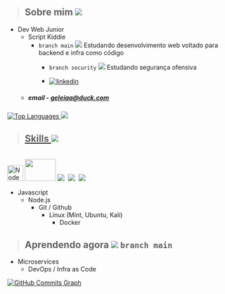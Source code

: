 > ## Sobre mim <img src=https://cdn.jsdelivr.net/gh/Readme-Workflows/Readme-Icons@main/icons/gifs/wave.gif />
* Dev Web Junior 
  * Script Kiddie
    - ```branch main``` <img src="https://cdn.jsdelivr.net/gh/Readme-Workflows/Readme-Icons@main/icons/octicons/PullRequestNeutral.svg" /> Estudando desenvolvimento web voltado para backend e infra como código
      - ```branch security``` <img src="https://cdn.jsdelivr.net/gh/Readme-Workflows/Readme-Icons@main/icons/octicons/PullRequestMerged.svg" /> Estudando segurança ofensiva
      


      - <a href="https://www.linkedin.com/in/guilherme-ferreira-48b135247/" target="_blank">
        <img align="center" src="https://img.shields.io/badge/-LinkedIn-F5F5F5?style=flat&logo=linkedin&logoColor=black" alt="linkedin" /> </a>
  - ##### email - geleiaa@duck.com
<!-- <a href="https://tryhackme.com/p/gleleiauu">TryHackMe</a> -->
<!-- <a href="https://www.linkedin.com/in/guilherme-ferreira-48b135247/" > <img src="https://img.shields.io/badge/-Linkedin-blue?style=flat-square&logo=linkedin"> </a> -->

</a>
<a href="https://github.com/geleiaa" align="left"><img src="https://github-readme-stats.vercel.app/api/top-langs/?username=geleiaa&langs_count=10&title_color=0891b2&text_color=ffffff&icon_color=0891b2&bg_color=1c1917&hide_border=true&locale=en&custom_title=Top%20%Languages" alt="Top Languages"/</a> <a href="https://github.com/geleiaa">
    <img src="https://github-stats-alpha.vercel.app/api?username=geleiaa&cc=22272e&tc=37BCF6&ic=fff&bc=0000">





<!-- [](http://github-profile-summary-cards.vercel.app/api/cards/repos-per-language?username=geleiaa&theme=tokyonight) -->
<!-- [](http://github-profile-summary-cards.vercel.app/api/cards/most-commit-language?username=geleiaa&theme=tokyonight) -->
<!-- [![Top Langs](https://github-readme-stats.vercel.app/api/top-langs/?username=geleiaa&layout=compact&show_icons=true&theme=tokyonight)](https://github.com/geleiaa) -->





> ## Skills <img src="https://cdn.jsdelivr.net/gh/Readme-Workflows/Readme-Icons@main/icons/octicons/PullRequestOpened.svg" />

<div style="display: inline_block"><br>
  <a href="https://nodejs.org/en/" target="_blank" rel="noreferrer"><img src="https://raw.githubusercontent.com/danielcranney/readme-generator/main/public/icons/skills/nodejs-colored.svg" width="36" height="36" alt="NodeJS" /></a> 
  <img height="50" width="70" src="https://cdn.jsdelivr.net/gh/devicons/devicon/icons/nodejs/nodejs-plain-wordmark.svg" />
  <!-- <img height="50" width="70" src="https://cdn.jsdelivr.net/gh/devicons/devicon/icons/express/express-original.svg" /> -->
  <a href="https://www.linux.org/#gh-dark-mode-only"><img src="https://img.shields.io/badge/-Linux-05122A?style=flat&logo=linux" /></a>&nbsp;
  <a href="https://git-scm.com/#gh-dark-mode-only"><img src="https://img.shields.io/badge/-Git-05122A?style=flat&logo=git" /></a>&nbsp;
  <a href="https://www.docker.com/#gh-dark-mode-only"><img src="https://img.shields.io/badge/-Docker-05122A?style=flat&logo=docker" /></a>&nbsp;
</div>

- Javascript
  - Node.js 
    - Git / Github
      - Linux (Mint, Ubuntu, Kali)
        - Docker




> ## Aprendendo agora <img src="https://cdn.jsdelivr.net/gh/Readme-Workflows/Readme-Icons@main/icons/octicons/PullRequestNeutral.svg" /> ```branch main``` 

  - Microservices 
    - DevOps / Infra as Code


<a href="http://www.github.com/geleiaa"><img src="https://github-readme-activity-graph.cyclic.app/graph?username=geleiaa&bg_color=1c1917&color=ffffff&line=0891b2&point=ffffff&area_color=1c1917&area=true&hide_border=true&custom_title=GitHub%20Commits%20Graph" alt="GitHub Commits Graph" /></a>
